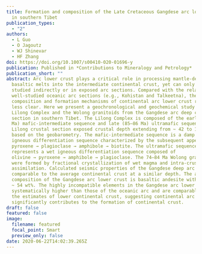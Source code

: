 ```yaml
---
title: Formation and composition of the Late Cretaceous Gangdese arc lower crust
  in southern Tibet
publication_types:
  - "2"
authors:
  - L Guo
  - O Jagoutz
  - WJ Shinevar
  - HF Zhang
doi: https://doi.org/10.1007/s00410-020-01696-y
publication: Published in *Contributions to Mineralogy and Petrology*
publication_short: ""
abstract: Arc lower crust plays a critical role in processing mantle-derived
  basaltic melts into the intermediate continental crust, yet can only be
  studied indirectly or in exposed arc sections. Compared with the relatively
  well-studied oceanic arc sections (e.g., Kohistan and Talkeetna), the
  composition and formation mechanisms of continental arc lower crust remain
  less clear. Here we present a geochronological and geochemical study on the
  Lilong Complex and the Wolong granitoids from the Gangdese arc deep crustal
  section in southern Tibet. The Lilong Complex is composed of the early (85–95
  Ma) mafic-intermediate sequence and late (85–86 Ma) ultramafic sequence. The
  Lilong crustal section exposed crustal depth extending from ~ 42 to 17 km
  based on the geobarometry. The mafic-intermediate sequence is a damp (low H2O)
  igneous differentiation sequence characterized by the subsequent appearance of
  pyroxene → plagioclase → amphibole → biotite. The ultramafic sequence
  represents a wet igneous differentiation sequence composed of
  olivine → pyroxene → amphibole → plagioclase. The 74–84 Ma Wolong granitoids
  were formed by fractional crystallization of wet magma and intra-crustal
  assimilation. Calculated seismic properties of the Gangdese deep arc crust are
  comparable to the average continental crust at a similar depth. The average
  composition of the Gangdese arc lower crust is basaltic andesite with SiO2 of
  ~ 54 wt%. The highly incompatible elements in the Gangdese arc lower crust are
  systematically higher than those of the oceanic arc and are comparable with
  the estimates of lower continental crust, suggesting continental arc magmatism
  significantly contributes to the formation of continental crust.
draft: false
featured: false
image:
  filename: featured
  focal_point: Smart
  preview_only: false
date: 2020-06-22T14:02:39.265Z
---
```

